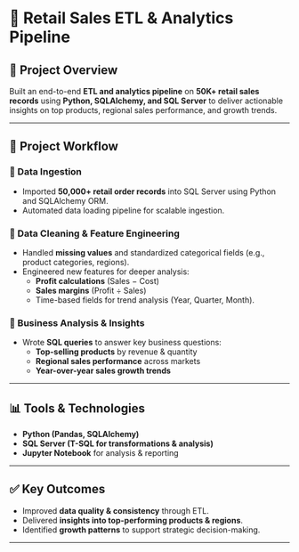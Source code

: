 # 🛒 Retail Sales ETL & Analytics Pipeline

## 📌 Project Overview
Built an end-to-end **ETL and analytics pipeline** on **50K+ retail sales records** using **Python, SQLAlchemy, and SQL Server** to deliver actionable insights on top products, regional sales performance, and growth trends.

---

## 🚀 Project Workflow

### 🔹 Data Ingestion
- Imported **50,000+ retail order records** into SQL Server using Python and SQLAlchemy ORM.  
- Automated data loading pipeline for scalable ingestion.  

### 🔹 Data Cleaning & Feature Engineering
- Handled **missing values** and standardized categorical fields (e.g., product categories, regions).  
- Engineered new features for deeper analysis:  
  - **Profit calculations** (Sales − Cost)  
  - **Sales margins** (Profit ÷ Sales)  
  - Time-based fields for trend analysis (Year, Quarter, Month).  

### 🔹 Business Analysis & Insights
- Wrote **SQL queries** to answer key business questions:  
  - **Top-selling products** by revenue & quantity  
  - **Regional sales performance** across markets  
  - **Year-over-year sales growth trends**  

---

## 📊 Tools & Technologies
- **Python (Pandas, SQLAlchemy)**  
- **SQL Server (T-SQL for transformations & analysis)**  
- **Jupyter Notebook** for analysis & reporting  

---

## ✅ Key Outcomes
- Improved **data quality & consistency** through ETL.  
- Delivered **insights into top-performing products & regions**.  
- Identified **growth patterns** to support strategic decision-making.  

---
